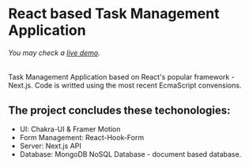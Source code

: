 # React based Task Management Application

###### You may check a [live demo](https://nextjs-todo-app-woad.vercel.app/).

Task Management Application based on React's popular framework - Next.js.
Code is writted using the most recent EcmaScript convensions.

## The project concludes these techonologies:
- UI: Chakra-UI & Framer Motion
- Form Management: React-Hook-Form
- Server: Next.js API
- Database: MongoDB NoSQL Database - document based database.
